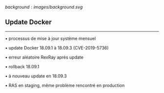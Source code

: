 $background:images/background.svg$
## Update Docker
---
<section>
  <p class="fragment fade-up">• processus de mise à jour système mensuel</p>
  <p class="fragment fade-up">• update Docker 18.09.1 à 18.09.3 (CVE-2019-5736)</p>
  <p class="fragment fade-up">• erreur aléatoire RexRay après update</p>
  <p class="fragment fade-up">• rollback 18.09.1</p>
  <p class="fragment fade-up">• à nouveau update en 18.09.3</p>
  <p class="fragment fade-up">• RAS en staging, même problème rencontré en production</p>
</section>